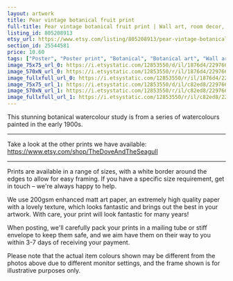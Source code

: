 ```yaml
---
layout: artwork
title: Pear vintage botanical fruit print 
full-title: Pear vintage botanical fruit print | Wall art, room decor, vintage print, watercolour
listing_id: 805208913
etsy_url: https://www.etsy.com/listing/805208913/pear-vintage-botanical-fruit-print-wall?utm_source=ds&utm_medium=api&utm_campaign=api
section_id: 25544581
price: 10.60
tags: ["Poster", "Poster print", "Botanical", "Botanical art", "Wall art", "Botanical poster", "Photograph", "Vintage", "Plant", "Watercolour", "Apple", "Fruit", "High quality print"]
image_75x75_url_0: https://i.etsystatic.com/12853550/d/il/1876d4/2297663396/il_75x75.2297663396_rmwj.jpg?version=0
image_570xN_url_0: https://i.etsystatic.com/12853550/r/il/1876d4/2297663396/il_570xN.2297663396_rmwj.jpg
image_fullxfull_url_0: https://i.etsystatic.com/12853550/r/il/1876d4/2297663396/il_fullxfull.2297663396_rmwj.jpg
image_75x75_url_1: https://i.etsystatic.com/12853550/d/il/c82ed8/2297663594/il_75x75.2297663594_ct3s.jpg?version=0
image_570xN_url_1: https://i.etsystatic.com/12853550/r/il/c82ed8/2297663594/il_570xN.2297663594_ct3s.jpg
image_fullxfull_url_1: https://i.etsystatic.com/12853550/r/il/c82ed8/2297663594/il_fullxfull.2297663594_ct3s.jpg
---
```

This stunning botanical watercolour study is from a series of watercolours painted in the early 1900s.

---

Take a look at the other prints we have available:
https://www.etsy.com/shop/TheDoveAndTheSeagull

----

Prints are available in a range of sizes, with a white border around the edges to allow for easy framing. If you have a specific size requirement, get in touch – we&#39;re always happy to help.

We use 200gsm enhanced matt art paper, an extremely high quality paper with a lovely texture, which looks fantastic and brings out the best in your artwork. With care, your print will look fantastic for many years!

When posting, we&#39;ll carefully pack your prints in a mailing tube or stiff envelope to keep them safe, and we aim have them on their way to you within 3-7 days of receiving your payment.

Please note that the actual item colours shown may be different from the photos above due to different monitor settings, and the frame shown is for illustrative purposes only.
